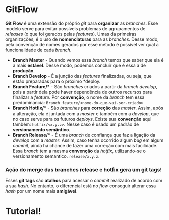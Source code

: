 # GitFlow

**Git Flow** é uma extensão do próprio *git* para **organizar** as *branches*. Esse modelo serve para evitar possíveis problemas de agrupamentos de *releases* (o que foi gerados pelas *features*).
Umas da primeiras organizações, é o uso de **nomenclaturas** para as *branches*. Desse modo, pela convenção de nomes gerados por esse método é possível ver qual a funcionalidade de cada *branch*.

 - **Branch Master** - Quando vemos essa *branch* temos que saber que ela é a mais **estável**. Desse modo, podemos concluir que é essa a de **produção**.
 - **Branch Develop** - É a junção das *features* finalizadas, ou seja, que estão preparadas para o próximo *deploy.
 - **Branch Feature/\*** - São *branches* criados a partir da *branch develop*, pois a partir dela pode haver dependência de outros recursos para finalizar a *feature*. Por **convenção**, o nome da *branch* tem essa predominancia: `Branch feature/<nome-do-que-vai-ser-criado>`
 - **Branch Hotfix/\*** - São *branches* para **correção** das *master*. Assim, após a alteração, ela é juntada com a *master* e também com a *develop*, que no caso serve para os futuros *deploys*. Existe sua **convenção** aqui também: `hotfix/<x.y.z>`. Nesse caso é usado um padrão de **versionamento semântico**.
 - **Branch Release/\*** - É uma *branch* de confiança que faz a ligação da *develop* com a *master*. Assim, caso tenha ocorrido algum *bug* em algum *commit*, ainda há chance de fazer uma correção com mais facilidade. Essa *branch* tem a mesma **convenção** da *hotfix*, utilizando-se o versionamento semantico. `release/x.y.z`.
 
 ### Ação do merge das branches release e hotfix gera um git tags!
 Esses **git tags** são **atalhos** para acessar o *commit* realizado de acordo com a sua *hash*. No entanto, o diferencial está no *flow* conseguir alterar essa *hash* por um nome mais **amigável**.

# Tutorial!

<!--stackedit_data:
eyJoaXN0b3J5IjpbNzI5Mzg5MDEyLDE0MTg1Mjg0NTgsMTUzMT
A3NjQ4OCw4NDkxNjgwMjIsNzUzODA2ODQyLC0zNDAzOTQ3Mzhd
fQ==
-->